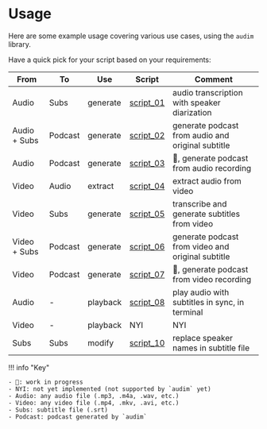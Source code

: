 # Usage

Here are some example usage covering various use cases, using the `audim` library.

Have a quick pick for your script based on your requirements:

| From         | To      | Use      | Script                      | Comment                                           |
| ------------ | ------- | -------- | --------------------------- | ------------------------------------------------- |
| Audio        | Subs    | generate | [script_01](./script_01.md) | audio transcription with speaker diarization      |
| Audio + Subs | Podcast | generate | [script_02](./script_02.md) | generate podcast from audio and original subtitle |
| Audio        | Podcast | generate | [script_03](./script_03.md) | 🚧, generate podcast from audio recording         |
| Video        | Audio   | extract  | [script_04](./script_04.md) | extract audio from video                          |
| Video        | Subs    | generate | [script_05](./script_05.md) | transcribe and generate subtitles from video      |
| Video + Subs | Podcast | generate | [script_06](./script_06.md) | generate podcast from video and original subtitle |
| Video        | Podcast | generate | [script_07](./script_07.md) | 🚧, generate podcast from video recording         |
| Audio        | -       | playback | [script_08](./script_08.md) | play audio with subtitles in sync, in terminal    |
| Video        | -       | playback | NYI                         | NYI                                               |
| Subs         | Subs    | modify   | [script_10](./script_10.md) | replace speaker names in subtitle file            |

!!! info "Key"

    - 🚧: work in progress
    - NYI: not yet implemented (not supported by `audim` yet)
    - Audio: any audio file (.mp3, .m4a, .wav, etc.)
    - Video: any video file (.mp4, .mkv, .avi, etc.)
    - Subs: subtitle file (.srt)
    - Podcast: podcast generated by `audim`
